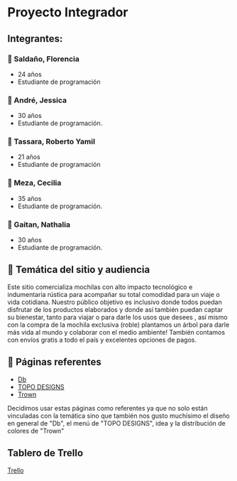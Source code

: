 # Proyecto Integrador 
## Integrantes: 
### 👩 Saldaño, Florencia 
 - 24 años
 - Estudiante de programación


### 👩 André, Jessica 
 - 30 años
 - Estudiante de programación.


### 🧔 Tassara, Roberto Yamil
 - 21 años
 - Estudiante de programación

### 👩 Meza, Cecilia 
 - 35 años
 - Estudiante de programación.
 
### 👩 Gaitan, Nathalia 
 - 30 años
 - Estudiante de programación.

## 💬 Temática del sitio y audiencia
Este sitio comercializa mochilas con alto impacto tecnológico e indumentaria rústica para acompañar su total comodidad para un viaje o vida cotidiana. Nuestro público objetivo es inclusivo donde todos puedan disfrutar de los productos elaborados y donde así también puedan captar su bienestar, tanto para viajar o para darle los usos que desees , así mismo con la compra de la mochila exclusiva (roble) plantamos un árbol para darle más vida al mundo y colaborar con el medio ambiente!  También contamos con envíos gratis a todo el país y excelentes opciones de pagos.


## 📄 Páginas referentes
- [Db](https://dbjourney.com/)
- [TOPO DESIGNS](https://topodesigns.com/)
- [Trown](https://www.trown.com.ar/)

Decidimos usar estas páginas como referentes ya que no solo están vinculadas con la temática sino que también nos gusto muchísimo el diseño en general de "Db", el menú de "TOPO DESIGNS", idea  y la distribución de colores de "Trown"

## Tablero de Trello
[Trello](https://trello.com/b/nGhts51n/grupo-2-c10)
